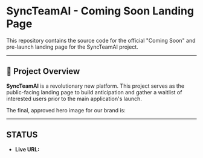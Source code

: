 # SyncTeamAI - Coming Soon Landing Page

This repository contains the source code for the official "Coming Soon" and pre-launch landing page for the SyncTeamAI project.



---

## 🚀 Project Overview

**SyncTeamAI** is a revolutionary new platform. This project serves as the public-facing landing page to build anticipation and gather a waitlist of interested users prior to the main application's launch.

The final, approved hero image for our brand is:


---

##  STATUS

* **Live URL:**
